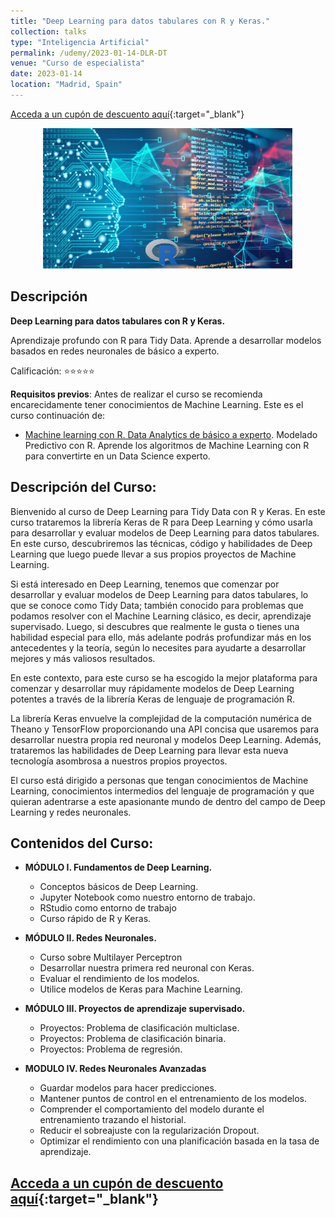 ```yaml
---
title: "Deep Learning para datos tabulares con R y Keras."
collection: talks
type: "Inteligencia Artificial"
permalink: /udemy/2023-01-14-DLR-DT
venue: "Curso de especialista"
date: 2023-01-14
location: "Madrid, Spain"
---
```


[Acceda a un cupón de descuento aquí](https://www.udemy.com/course/deep-learning-r/?couponCode=JUL_2023){:target="_blank"}

<div>
<p align = "center">
<img src="/images/courses/DLR-DT.jpg" alt="Deep Learning para datos tabulares con R" width="400">
</p>
</div>

## Descripción

<b>Deep Learning para datos tabulares con R y Keras.</b>

Aprendizaje profundo con R para Tidy Data. Aprende a desarrollar modelos basados en redes neuronales de básico a experto.

Calificación: ⭐⭐⭐⭐⭐

<b>Requisitos previos</b>: Antes de realizar el curso se recomienda encarecidamente tener conocimientos de Machine Learning. Este es el curso continuación de:
- [Machine learning con R. Data Analytics de básico a experto](https://www.udemy.com/course/machine-learning-con-r-data-analytics/?couponCode=JUL_2023). Modelado Predictivo con R. Aprende los algoritmos de Machine Learning con R para convertirte en un Data Science experto.

## Descripción del Curso:

Bienvenido al curso de Deep Learning para Tidy Data con R y Keras. En este curso trataremos la librería Keras de R para Deep Learning y cómo usarla para desarrollar y evaluar modelos de Deep Learning para datos tabulares. En este curso, descubriremos las técnicas, código y habilidades de Deep Learning que luego puede llevar a sus propios proyectos de Machine Learning.

Si está interesado en Deep Learning, tenemos que comenzar por desarrollar y evaluar modelos de Deep Learning para datos tabulares, lo que se conoce como Tidy Data; también conocido para problemas que podamos resolver con el Machine Learning clásico, es decir, aprendizaje supervisado. Luego, si descubres que realmente le gusta o tienes una habilidad especial para ello, más adelante podrás profundizar más en los antecedentes y la teoría, según lo necesites para ayudarte a desarrollar mejores y más valiosos resultados.

En este contexto, para este curso se ha escogido la mejor plataforma para comenzar y desarrollar muy rápidamente modelos de Deep Learning potentes a través de la librería Keras de lenguaje de programación R.

La librería Keras envuelve la complejidad de la computación numérica de Theano y TensorFlow proporcionando una API concisa que usaremos para desarrollar nuestra propia red neuronal y modelos Deep Learning. Además, trataremos las habilidades de Deep Learning para llevar esta nueva tecnología asombrosa a nuestros propios proyectos.

El curso  está dirigido a personas que tengan conocimientos de Machine Learning, conocimientos intermedios del lenguaje de programación y que quieran adentrarse a este apasionante mundo de dentro del campo de Deep Learning y redes neuronales.

## Contenidos del Curso:

- __MÓDULO I. Fundamentos de Deep Learning.__
    - Conceptos básicos de Deep Learning.
    - Jupyter Notebook como nuestro entorno de trabajo.
    - RStudio como entorno de trabajo
    - Curso rápido de R y Keras.

- __MÓDULO II. Redes Neuronales.__
    - Curso sobre Multilayer Perceptron
    - Desarrollar nuestra primera red neuronal con Keras.
    - Evaluar el rendimiento de los modelos.
    - Utilice modelos de Keras para Machine Learning.

- __MÓDULO III. Proyectos de aprendizaje supervisado.__
    - Proyectos: Problema de clasificación multiclase.
    - Proyectos: Problema de clasificación binaria.
    - Proyectos: Problema de regresión.

- __MODULO IV. Redes Neuronales Avanzadas__
    - Guardar modelos para hacer predicciones.
    - Mantener puntos de control en el entrenamiento de los modelos.
    - Comprender el comportamiento del modelo durante el entrenamiento trazando el historial.
    - Reducir el sobreajuste con la regularización Dropout.
    - Optimizar el rendimiento con una planificación basada en la tasa de aprendizaje.

## [Acceda a un cupón de descuento aquí](https://www.udemy.com/course/deep-learning-r/?couponCode=JUL_2023){:target="_blank"}

